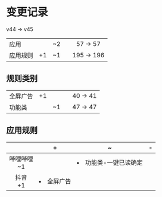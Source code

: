 # 变更记录

v44 -> v45

||||||
|-|:-:|:-:|:-:|:-:|
|应用||~2||57 -> 57|
|应用规则|+1|~1||195 -> 196|

## 规则类别

||||||
|-|:-:|:-:|:-:|:-:|
|全屏广告|+1|||40 -> 41|
|功能类||~1||47 -> 47|

## 应用规则

||+|~|-|
|:-:|-|-|-|
|哔哩哔哩<br>~1||<li>功能类-一键已读确定||
|抖音<br>+1|<li>全屏广告|||
